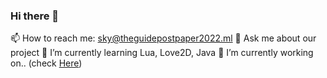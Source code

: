 ### Hi there 👋
📫 How to reach me: sky@theguidepostpaper2022.ml
💬 Ask me about our project
🌱 I’m currently learning Lua, Love2D, Java
🔭 I’m currently working on.. (check [Here](http://tgplink.ml
))

<!--
**theGuidepostPaper2022/theGuidepostPaper2022** is a ✨ _special_ ✨ repository because its `README.md` (this file) appears on your GitHub profile.

Here are some ideas to get you started:

- 
- 
- 👯 I’m looking to collaborate on ...
- 🤔 I’m looking for help with ...
- 
- 😄 Pronouns: ...
- ⚡ Fun fact: ...
-->
